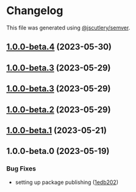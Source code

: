 # Changelog

This file was generated using [@jscutlery/semver](https://github.com/jscutlery/semver).

## [1.0.0-beta.4](https://github.com/rhinobase/design-system/compare/core-1.0.0-beta.3...core-1.0.0-beta.4) (2023-05-30)

## [1.0.0-beta.3](https://github.com/rhinobase/raftyui/compare/core-1.0.0-beta.1...core-1.0.0-beta.3) (2023-05-29)

## [1.0.0-beta.3](https://github.com/rhinobase/raftyui/compare/core-1.0.0-beta.1...core-1.0.0-beta.3) (2023-05-29)

## [1.0.0-beta.2](https://github.com/rhinobase/raftyui/compare/core-1.0.0-beta.1...core-1.0.0-beta.2) (2023-05-29)

## [1.0.0-beta.1](https://github.com/rhinobase/design-system/compare/core-1.0.0-beta.0...core-1.0.0-beta.1) (2023-05-21)

## 1.0.0-beta.0 (2023-05-19)

### Bug Fixes

- setting up package publishing ([1edb202](https://github.com/rhinobase/design-system/commit/1edb20248b82d035a7bd75008bb61cac89559fb5))
